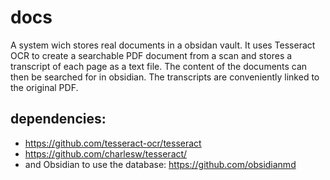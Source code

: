 # docs
A system wich stores real documents in a obsidan vault.
It uses Tesseract OCR to create a searchable PDF document from a scan
and stores a transcript of each page as a text file.
The content of the documents can then be searched for in obsidian.
The transcripts are conveniently linked to the original PDF.

## dependencies:
- https://github.com/tesseract-ocr/tesseract
- https://github.com/charlesw/tesseract/
- and Obsidian to use the database: https://github.com/obsidianmd
